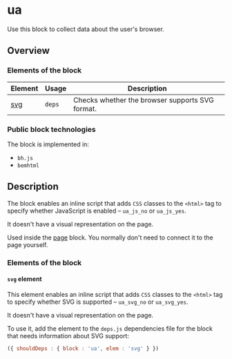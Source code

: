 # ua

Use this block to collect data about the user's browser.

## Overview

### Elements of the block

| Element | Usage | Description |
| ------- | --------------------- | -------- |
| <a href="#elems-svg">svg</a> | `deps` | Checks whether the browser supports SVG format. |

### Public block technologies

The block is implemented in:

* `bh.js`
* `bemhtml`

## Description

The block enables an inline script that adds `CSS` classes to the `<html>` tag to specify whether JavaScript is enabled – `ua_js_no` or `ua_js_yes`.

It doesn't have a visual representation on the page.

Used inside the [page](https://github.com/bem/bem-core/blob/v2/common.blocks/page/page.en.md) block. You normally don't need to connect it to the page yourself.

<a name="elems"></a>

### Elements of the block

<a name="elems-svg"></a>

#### `svg` element

This element enables an inline script that adds `CSS` classes to the `<html>` tag to specify whether SVG is supported – `ua_svg_no` or `ua_svg_yes`.

It doesn't have a visual representation on the page.

To use it, add the element to the `deps.js` dependencies file for the block that needs information about SVG support:

```js
({ shouldDeps : { block : 'ua', elem : 'svg' } })
```
